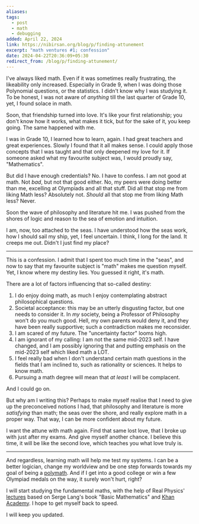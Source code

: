 ```yaml
---
aliases: 
tags:
  - post
  - math
  - debugging
added: April 22, 2024
link: https://nibirsan.org/blog/p/finding-attunement
excerpt: "math ventures #1; confession"
date: 2024-04-22T20:36:09+05:30
redirect_from: /blog/p/finding-attunement/
---
```

I've always liked math. Even if it was sometimes really frustrating, the likeability only increased. Especially in Grade 9, when I was doing those Polynomial questions, or the statistics. I didn't know why I was studying it. To be honest, I was not aware of *anything* till the last quarter of Grade 10, yet, I found solace in math.

Soon, that friendship turned into love. It's like your first relationship; you don't know how it works, what makes it tick, but for the sake of it, you keep going. The same happened with me. 

I was in Grade 10, I learned how to learn, again. I had great teachers and great experiences. Slowly I found that it all makes sense. I could apply those concepts that I was taught and that only deepened my love for it. If someone asked what my favourite subject was, I would proudly say, "Mathematics".

But did I have enough credentials? No. I have to confess. I am not good at math. Not *bad*, but not that good either. No, my peers were doing better than me, excelling at Olympiads and all that stuff. Did all that stop me from liking Math less? Absolutely not. *Should* all that stop me from liking Math less? Never.

Soon the wave of philosophy and literature hit me. I was pushed from the shores of logic and reason to the sea of emotion and intuition. 

I am, now, too attached to the seas. I have understood how the seas work, how I should sail my ship, yet, I feel uncertain. I think, I long for the land. It creeps me out. Didn't I just find my place?

---
This is a confession.
I admit that I spent too much time in the "seas", and now to say that my favourite subject is "math" makes me question myself. Yet, I know where my destiny lies. You guessed it right, it's math.

There are a lot of factors influencing that so-called destiny:
1. I do enjoy doing math, as much I enjoy contemplating abstract philosophical questions.
2. Societal acceptance: this may be an utterly disgusting factor, but one needs to consider it. In *my* society, being a Professor of Philosophy won't do you much good. Hell, my own parents would deny it, and they have been really supportive; such a contradiction makes me reconsider.
3. I am scared of my future. The "uncertainty factor" looms high. 
4. I am ignorant of my calling: I am not the same mid-2023 self. I have changed, and I am possibly ignoring that and putting emphasis on the mid-2023 self which liked math a LOT.
5. I feel really bad when I don't understand certain math questions in the fields that I am inclined to, such as rationality or sciences. It helps to know math.
6. Pursuing a math degree will mean that *at least* I will be complacent.

 And I could go on. 

But why am I writing this? Perhaps to make myself realise that I need to give up the preconceived notions I had, that philosophy and literature is more *satisfying* than math; the seas over the shore, and really explore math in a proper way. That way, I can be more confident about my future.

I want the attune with math again. Find that same lost love, that I broke up with just after my exams. And give myself another chance. I believe this time, it will be like the second love, which teaches you what love truly is.

---
And regardless, learning math will help me test my systems. I can be a better logician, change my worldview and be one step forwards towards my goal of being a [polymath](https://nibirsan.org/blog/p/another-renaissance). And if I get into a good college or win a few Olympiad medals on the way, it surely won't hurt, right?

I will start studying the fundamental maths, with the help of Real Physics' [lectures](https://youtube.com/playlist?list=PLMcpDl1Pr-viA25VUkHNmcUkWx9usPgyb&si=W4iXHhkpfITEBTtL) based on Serge Lang's book "Basic Mathematics" and [Khan Academy](https://www.khanacademy.org). I hope to get myself back to speed.

I will keep you updated.